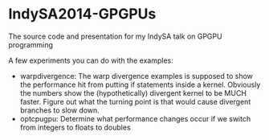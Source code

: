IndySA2014-GPGPUs
=================

The source code and presentation for my IndySA talk on GPGPU programming

A few experiments you can do with the examples:

  * warpdivergence: The warp divergence examples is supposed to show the performance hit from putting if statements inside a kernel. Obviously the numbers show the (hypothetically) divergent kernel to be MUCH faster. Figure out what the turning point is that would cause divergent branches to slow down. 
  * optcpugpu: Determine what performance changes occur if we switch from integers to floats to doubles
